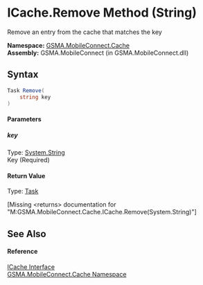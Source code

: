 ICache.Remove Method (String)
=============================
Remove an entry from the cache that matches the key

**Namespace:** [GSMA.MobileConnect.Cache][1]  
**Assembly:** GSMA.MobileConnect (in GSMA.MobileConnect.dll)

Syntax
------

```csharp
Task Remove(
	string key
)
```

#### Parameters

##### *key*
Type: [System.String][2]  
Key (Required)

#### Return Value
Type: [Task][3]  

[Missing &lt;returns> documentation for "M:GSMA.MobileConnect.Cache.ICache.Remove(System.String)"]


See Also
--------

#### Reference
[ICache Interface][4]  
[GSMA.MobileConnect.Cache Namespace][1]  

[1]: ../README.md
[2]: http://msdn.microsoft.com/en-us/library/s1wwdcbf
[3]: http://msdn.microsoft.com/en-us/library/dd235678
[4]: README.md
[5]: ../../_icons/Help.png